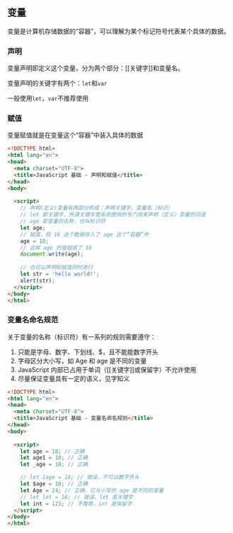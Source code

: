 ## 变量

变量是计算机存储数据的“容器”，可以理解为某个标记符号代表某个具体的数据。

### 声明

变量声明即定义这个变量，分为两个部分：[[关键字]]和变量名。

变量声明的关键字有两个：`let`和`var`

一般使用`let`，`var`不推荐使用

### 赋值

变量赋值就是在变量这个“容器”中装入具体的数据

```html
<!DOCTYPE html>
<html lang="en">
<head>
  <meta charset="UTF-8">
  <title>JavaScript 基础 - 声明和赋值</title>
</head>
<body>
  
  <script> 
    // 声明(定义)变量有两部分构成：声明关键字、变量名（标识）
    // let 即关键字，所谓关键字是系统提供的专门用来声明（定义）变量的词语
    // age 即变量的名称，也叫标识符
    let age;
    // 赋值，将 18 这个数据存入了 age 这个“容器”中
    age = 18;
    // 这样 age 的值就成了 18
    document.write(age);
    
    // 也可以声明和赋值同时进行
    let str = 'hello world!';
    alert(str);
  </script>
</body>
</html>
```

### 变量名命名规范

关于变量的名称（标识符）有一系列的规则需要遵守：

1.  只能是字母、数字、下划线、$，且不能能数字开头
2.  字母区分大小写，如 Age 和 age 是不同的变量
3.  JavaScript 内部已占用于单词（[[关键字]]或保留字）不允许使用
4.  尽量保证变量具有一定的语义，见字知义

```html
<!DOCTYPE html>
<html lang="en">
<head>
  <meta charset="UTF-8">
  <title>JavaScript 基础 - 变量名命名规则</title>
</head>
<body>
  
  <script> 
    let age = 18; // 正确
    let age1 = 18; // 正确
    let _age = 18; // 正确

    // let 1age = 18; // 错误，不可以数字开头
    let $age = 18; // 正确
    let Age = 24; // 正确，它与小写的 age 是不同的变量
    // let let = 18; // 错误，let 是关键字
    let int = 123; // 不推荐，int 是保留字
  </script>
</body>
</html>
```

